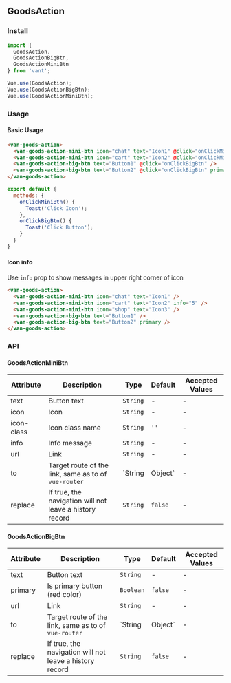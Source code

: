 ## GoodsAction

### Install
``` javascript
import {
  GoodsAction,
  GoodsActionBigBtn,
  GoodsActionMiniBtn
} from 'vant';

Vue.use(GoodsAction);
Vue.use(GoodsActionBigBtn);
Vue.use(GoodsActionMiniBtn);
```

### Usage
#### Basic Usage

```html
<van-goods-action>
  <van-goods-action-mini-btn icon="chat" text="Icon1" @click="onClickMiniBtn" />
  <van-goods-action-mini-btn icon="cart" text="Icon2" @click="onClickMiniBtn" />
  <van-goods-action-big-btn text="Button1" @click="onClickBigBtn" />
  <van-goods-action-big-btn text="Button2" @click="onClickBigBtn" primary />
</van-goods-action>
```

```javascript
export default {
  methods: {
    onClickMiniBtn() {
      Toast('Click Icon');
    },
    onClickBigBtn() {
      Toast('Click Button');
    }
  }
}
```

#### Icon info
Use `info` prop to show messages in upper right corner of icon

```html
<van-goods-action>
  <van-goods-action-mini-btn icon="chat" text="Icon1" />
  <van-goods-action-mini-btn icon="cart" text="Icon2" info="5" />
  <van-goods-action-mini-btn icon="shop" text="Icon3" />
  <van-goods-action-big-btn text="Button1" />
  <van-goods-action-big-btn text="Button2" primary />
</van-goods-action>
```

### API

#### GoodsActionMiniBtn

| Attribute | Description | Type | Default | Accepted Values |
|-----------|-----------|-----------|-------------|-------------|
| text | Button text | `String` | - | - |
| icon | Icon | `String` | - | - |
| icon-class | Icon class name | `String` | `''` | - |
| info | Info message | `String` | - | - |
| url | Link | `String` | - | - |
| to | Target route of the link, same as to of `vue-router` | `String | Object` | - | - |
| replace | If true, the navigation will not leave a history record | `String` | `false` | - |


#### GoodsActionBigBtn

| Attribute | Description | Type | Default | Accepted Values |
|-----------|-----------|-----------|-------------|-------------|
| text | Button text | `String` | - | - |
| primary | Is primary button (red color) | `Boolean` | `false` | - |
| url | Link | `String` | - | - |
| to | Target route of the link, same as to of `vue-router` | `String | Object` | - | - |
| replace | If true, the navigation will not leave a history record | `String` | `false` | - |
